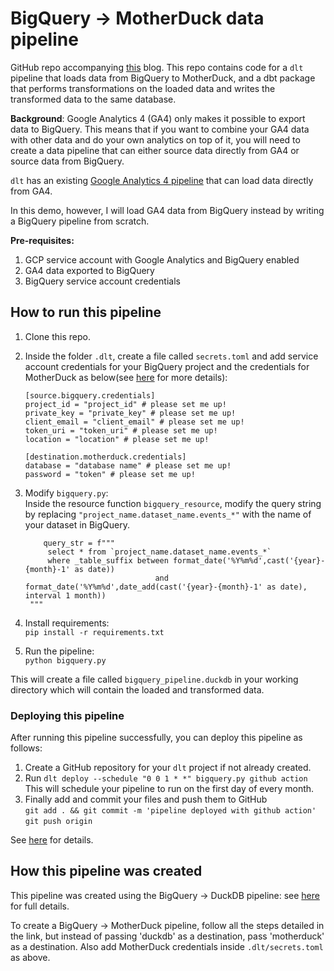 # BigQuery -> MotherDuck data pipeline

GitHub repo accompanying [this](link-to-blog) blog. This repo contains code for a `dlt` pipeline that loads data from BigQuery to MotherDuck, and a dbt package that performs transformations on the loaded data and writes the transformed data to the same database. 
  
**Background**: Google Analytics 4 (GA4) only makes it possible to export data to BigQuery. This means that if you want to combine your GA4 data with other data and do your own analytics on top of it, you will need to create a data pipeline that can either source data directly from GA4 or source data from BigQuery. 

`dlt` has an existing [Google Analytics 4 pipeline](https://dlthub.com/docs/dlt-ecosystem/verified-sources/google_analytics) that can load data directly from GA4.  
  
In this demo, however, I will load GA4 data from BigQuery instead by writing a BigQuery pipeline from scratch.  

**Pre-requisites:** 
1. GCP service account with Google Analytics and BigQuery enabled
2. GA4 data exported to BigQuery
3. BigQuery service account credentials
  
## How to run this pipeline

1. Clone this repo.
2. Inside the folder `.dlt`, create a file called `secrets.toml` and add service account credentials for your BigQuery project and the credentials for MotherDuck as below(see [here](https://dlthub.com/docs/dlt-ecosystem/destinations/motherduck#setup-guide) for more details):
    ```
    [source.bigquery.credentials]
    project_id = "project_id" # please set me up!
    private_key = "private_key" # please set me up!
    client_email = "client_email" # please set me up!
    token_uri = "token_uri" # please set me up!
    location = "location" # please set me up!

    [destination.motherduck.credentials]
    database = "database name" # please set me up!
    password = "token" # please set me up!
    ```
3. Modify `bigquery.py`:  
   Inside the resource function `bigquery_resource`, modify the query string by replacing `"project_name.dataset_name.events_*"` with the name of your dataset in BigQuery.
   ```
       query_str = f"""
        select * from `project_name.dataset_name.events_*` 
        where _table_suffix between format_date('%Y%m%d',cast('{year}-{month}-1' as date)) 
                                and format_date('%Y%m%d',date_add(cast('{year}-{month}-1' as date), interval 1 month))
    """
   ```
   
4. Install requirements:  
```pip install -r requirements.txt```
5. Run the pipeline:  
```python bigquery.py```

This will create a file called `bigquery_pipeline.duckdb` in your working directory which will contain the loaded and transformed data.  
  
### Deploying this pipeline  
  
After running this pipeline successfully, you can deploy this pipeline as follows:  
1. Create a GitHub repository for your `dlt` project if not already created.  
2. Run `dlt deploy --schedule "0 0 1 * *" bigquery.py github action`  
    This will schedule your pipeline to run on the first day of every month. 
3. Finally add and commit your files and push them to GitHub  
    `git add . && git commit -m 'pipeline deployed with github action'`  
    `git push origin`

See [here](https://dlthub.com/docs/walkthroughs/deploy-a-pipeline/deploy-with-github-actions) for details.

## How this pipeline was created  

This pipeline was created using the BigQuery -> DuckDB pipeline: see [here](https://github.com/dlt-hub/bigquery-motherduck/tree/main/bigquery_duckdb) for full details. 
  
To create a BigQuery -> MotherDuck pipeline, follow all the steps detailed in the link, but instead of passing 'duckdb' as a destination, pass 'motherduck' as a destination. Also add MotherDuck credentials inside `.dlt/secrets.toml` as above.
  
